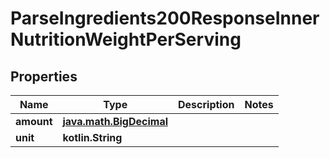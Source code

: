 
# ParseIngredients200ResponseInnerNutritionWeightPerServing

## Properties
Name | Type | Description | Notes
------------ | ------------- | ------------- | -------------
**amount** | [**java.math.BigDecimal**](java.math.BigDecimal.md) |  | 
**unit** | **kotlin.String** |  | 



